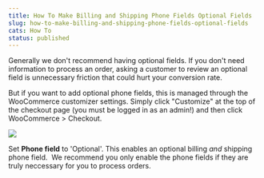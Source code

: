 ```yaml
---
title: How To Make Billing and Shipping Phone Fields Optional Fields
slug: how-to-make-billing-and-shipping-phone-fields-optional-fields
cats: How To
status: published
---
```



  <p>
    Generally we don't recommend having optional fields. If you don't need information to process an order, asking a customer to review an optional field is unnecessary friction that could hurt your conversion rate.
  </p>
  <p>
    But if you want to add optional phone fields, this is managed through the WooCommerce customizer settings. Simply click "Customize" at the top of the checkout page (you must be logged in as an admin!) and then click WooCommerce &gt; Checkout.&nbsp;
  </p>
  <p>
    <img src="https://d33v4339jhl8k0.cloudfront.net/docs/assets/5bdde2822c7d3a01757ac42e/images/5d0a4c6b04286318cac47297/file-b4WvlWgE6B.png" style="height: auto; vertical-align: middle; border-color: rgb(214, 214, 214);" />
  </p>
  <p>
    Set&nbsp;<strong>Phone field</strong> to 'Optional'. This enables an optional billing&nbsp;<em>and</em>&nbsp;shipping phone field.&nbsp; We recommend you only enable the phone fields if they are truly neccessary for you to process orders.&nbsp;
  </p>
